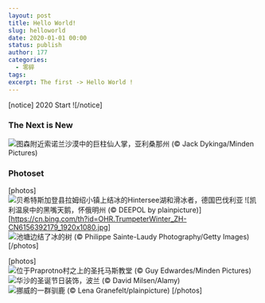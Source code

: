 ```yaml
---
layout: post
title: Hello World!
slug: helloworld
date: 2020-01-01 00:00
status: publish
author: 177
categories: 
  - 零碎
tags:
excerpt: The first -> Hello World !
---
```


[notice] 2020 Start ![/notice]

### The Next is New

![图森附近索诺兰沙漠中的巨柱仙人掌，亚利桑那州 (© Jack Dykinga/Minden Pictures)](https://cn.bing.com/th?id=OHR.SkyIslands_ZH-CN6229467399_1920x1080.jpg)

### Photoset

[photos]
![贝希特斯加登县拉姆绍小镇上结冰的Hintersee湖和滑冰者，德国巴伐利亚](https://cn.bing.com/th?id=OHR.RamsauHinterseeEislauf_ZH-CN9685733410_1920x1080.jpg)
![凯利温泉中的黑嘴天鹅，怀俄明州 (© DEEPOL by plainpicture)][https://cn.bing.com/th?id=OHR.TrumpeterWinter_ZH-CN6156392179_1920x1080.jpg]
![池塘边结了冰的树 (© Philippe Sainte-Laudy Photography/Getty Images)](https://cn.bing.com/th?id=OHR.FrozenTree_ZH-CN9591258534_1920x1080.jpg)
[/photos]

[photos]
![位于Praprotno村之上的圣托马斯教堂 (© Guy Edwardes/Minden Pictures)](https://cn.bing.com/th?id=OHR.SloveniaAlps_ZH-CN6052706424_1920x1080.jpg)
![华沙的圣诞节日装饰，波兰 (© David Milsen/Alamy)](https://cn.bing.com/th?id=OHR.WarsawXmas_ZH-CN5981724395_1920x1080.jpg)
![挪威的一群驯鹿 (© Lena Granefelt/plainpicture)](https://cn.bing.com/th?id=OHR.ReindeerNorway_ZH-CN5913190372_1920x1080.jpg)
[/photos]
